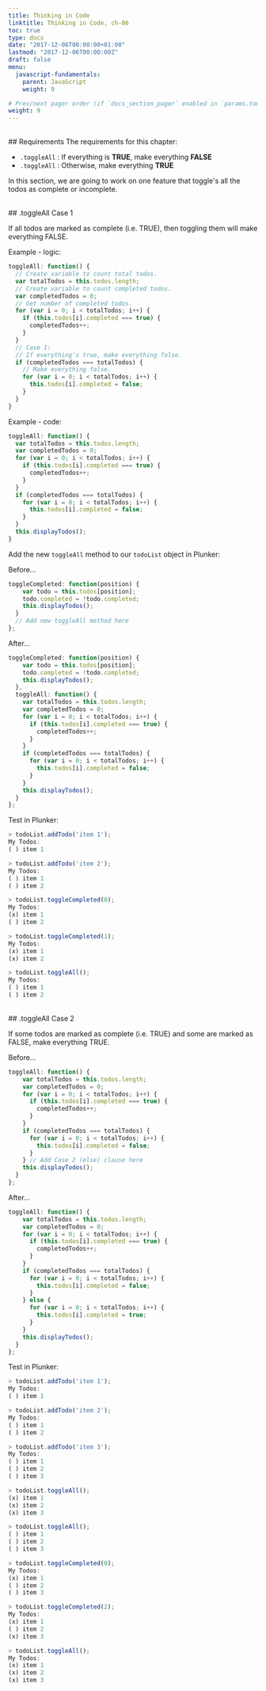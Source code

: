```yaml
---
title: Thinking in Code
linktitle: Thinking in Code, ch-06
toc: true
type: docs
date: "2017-12-06T00:00:00+01:00"
lastmod: "2017-12-06T00:00:00Z"
draft: false
menu:
  javascript-fundamentals:
    parent: JavaScript
    weight: 9

# Prev/next pager order (if `docs_section_pager` enabled in `params.toml`)
weight: 9
---
```


<br>
## Requirements
The requirements for this chapter:  

- `.toggleAll` : If everything is **TRUE**, make everything **FALSE**  
- `.toggleAll` : Otherwise, make everything **TRUE**  

In this section, we are going to work on one feature that toggle's all the todos as complete or incomplete.  

<br>
## .toggleAll  
Case 1  

If all todos are marked as complete (i.e. TRUE), then toggling them will make everything FALSE.  

Example - logic:  
```javascript
toggleAll: function() {
  // Create variable to count total todos.
  var totalTodos = this.todos.length;
  // Create variable to count completed todos.
  var completedTodos = 0;
  // Get number of completed todos.
  for (var i = 0; i < totalTodos; i++) {
    if (this.todos[i].completed === true) {
      completedTodos++;
    }
  }
  // Case 1:
  // If everything's true, make everything false.
  if (completedTodos === totalTodos) {
    // Make everything false.
    for (var i = 0; i < totalTodos; i++) {
      this.todos[i].completed = false;
    }
  }
}
```

Example - code:  
```javascript
toggleAll: function() {
  var totalTodos = this.todos.length;
  var completedTodos = 0;
  for (var i = 0; i < totalTodos; i++) {
    if (this.todos[i].completed === true) {
      completedTodos++;
    }
  }
  if (completedTodos === totalTodos) {
    for (var i = 0; i < totalTodos; i++) {
      this.todos[i].completed = false;
    }
  }
  this.displayTodos();
}
```

Add the new `toggleAll` method to our `todoList` object in Plunker:  

Before...  
```javascript
toggleCompleted: function(position) {
    var todo = this.todos[position];
    todo.completed = !todo.completed;
    this.displayTodos();
  }
  // Add new toggleAll method here
};
```

After...  
```javascript
toggleCompleted: function(position) {
    var todo = this.todos[position];
    todo.completed = !todo.completed;
    this.displayTodos();
  },
  toggleAll: function() {
    var totalTodos = this.todos.length;
    var completedTodos = 0;
    for (var i = 0; i < totalTodos; i++) {
      if (this.todos[i].completed === true) {
        completedTodos++;
      }
    }
    if (completedTodos === totalTodos) {
      for (var i = 0; i < totalTodos; i++) {
        this.todos[i].completed = false;
      }
    }
    this.displayTodos();
  }
};

```

Test in Plunker:  
```javascript
> todoList.addTodo('item 1');
My Todos:
( ) item 1

> todoList.addTodo('item 2');
My Todos:
( ) item 1
( ) item 2

> todoList.toggleCompleted(0);
My Todos:
(x) item 1
( ) item 2

> todoList.toggleCompleted(1);
My Todos:
(x) item 1
(x) item 2

> todoList.toggleAll();
My Todos:
( ) item 1
( ) item 2
```

<br>
## .toggleAll  
Case 2  

If some todos are marked as complete (i.e. TRUE) and some are marked as FALSE, make everything TRUE.  

Before...  
```javascript
toggleAll: function() {
    var totalTodos = this.todos.length;
    var completedTodos = 0;
    for (var i = 0; i < totalTodos; i++) {
      if (this.todos[i].completed === true) {
        completedTodos++;
      }
    }
    if (completedTodos === totalTodos) {
      for (var i = 0; i < totalTodos; i++) {
        this.todos[i].completed = false;
      }
    } // Add Case 2 (else) clause here
    this.displayTodos();
  }
};

```

After...  
```javascript
toggleAll: function() {
    var totalTodos = this.todos.length;
    var completedTodos = 0;
    for (var i = 0; i < totalTodos; i++) {
      if (this.todos[i].completed === true) {
        completedTodos++;
      }
    }
    if (completedTodos === totalTodos) {
      for (var i = 0; i < totalTodos; i++) {
        this.todos[i].completed = false;
      }
    } else {
      for (var i = 0; i < totalTodos; i++) {
        this.todos[i].completed = true;
      }
    }
    this.displayTodos();
  }
};

```

Test in Plunker:  
```javascript
> todoList.addTodo('item 1');
My Todos:
( ) item 1

> todoList.addTodo('item 2');
My Todos:
( ) item 1
( ) item 2

> todoList.addTodo('item 3');
My Todos:
( ) item 1
( ) item 2
( ) item 3

> todoList.toggleAll();
(x) item 1
(x) item 2
(x) item 3

> todoList.toggleAll();
( ) item 1
( ) item 2
( ) item 3

> todoList.toggleCompleted(0);
My Todos:
(x) item 1
( ) item 2
( ) item 3

> todoList.toggleCompleted(2);
My Todos:
(x) item 1
( ) item 2
(x) item 3

> todoList.toggleAll();
My Todos:
(x) item 1
(x) item 2
(x) item 3
```
